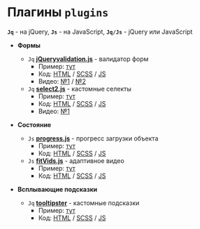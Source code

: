 # Плагины `plugins`

**`Jq`** - на jQuery, **`Js`** - на JavaScript, **`Jq/Js`** - jQuery или JavaScript

- **Формы**
  - `Jq` **[jQueryvalidation.js](https://jqueryvalidation.org/)** - валидатор форм 
    - Пример: [тут](https://abraklion.github.io/plugins/jQueryFormValidation.html)
    - Код: [HTML](./src/jQueryFormValidation.html) / [SCSS](./src/sass/style.scss) / [JS](./src/js/jqueryvalidation.js)
    - Видео: [№1](https://www.youtube.com/watch?v=NJiSIu4FkBE&ab_channel=loftblog) / [№2](https://www.youtube.com/watch?v=_hWW2nxcUJk&t=772s&ab_channel=InventionTricks)
  - `Jq` **[select2.js](https://select2.org/)** - кастомные селекты
    - Пример: [тут](https://abraklion.github.io/plugins/select2.html)
    - Код: [HTML](./src/select2.html) / [SCSS](./src/sass/style.scss) / [JS](./src/js/select2.js)
    - Видео: [№1](https://www.youtube.com/watch?v=gTNQOxvuUv0&ab_channel=LaravelPackageTutorial)

- **Состояние**
  - `Js` **[progress.js](https://github.com/usablica/progress.js)** - прогресс загрузки объекта
    - Пример: [тут](https://abraklion.github.io/plugins/progressJs.html)
    - Код: [HTML](./src/progressJs.html) / [SCSS](./src/sass/style.scss) / [JS](./src/js/progressJs.js)
  - `Js` **[fitVids.js](http://fitvidsjs.com/)** - адаптивное видео
    - Пример: [тут](https://abraklion.github.io/plugins/fitvids.html)
    - Код: [HTML](./src/fitvids.html) / [SCSS](./src/sass/style.scss) / [JS](./src/js/fitvidsJs.js)

- **Всплывающие подсказки**
  - `Jq` **[tooltipster](https://calebjacob.github.io/tooltipster)** - кастомные подсказки
    - Пример: [тут](https://abraklion.github.io/plugins/tooltipster.html)
    - Код: [HTML](./src/tooltipster.html) / [SCSS](./src/sass/style.scss) / [JS](./src/js/tooltipster.js)
